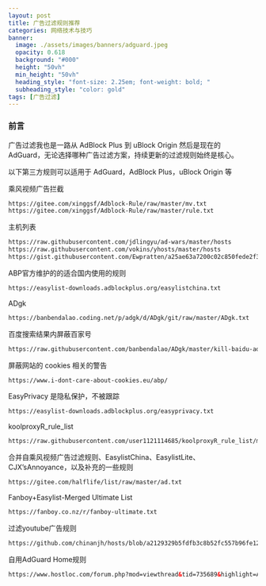 ```yaml
---
layout: post
title: 广告过滤规则推荐
categories: 网络技术与技巧
banner:
  image: ./assets/images/banners/adguard.jpeg
  opacity: 0.618
  background: "#000"
  height: "50vh"
  min_height: "50vh"
  heading_style: "font-size: 2.25em; font-weight: bold; "
  subheading_style: "color: gold"
tags: [广告过滤]
---
```


### 前言
广告过滤我也是一路从 AdBlock Plus 到 uBlock Origin 然后是现在的 AdGuard，无论选择哪种广告过滤方案，持续更新的过滤规则始终是核心。

以下第三方规则可以适用于 AdGuard，AdBlock Plus，uBlock Origin 等

乘风视频广告拦截
```HTML
https://gitee.com/xinggsf/Adblock-Rule/raw/master/mv.txt
https://gitee.com/xinggsf/Adblock-Rule/raw/master/rule.txt
```

主机列表
```html
https://raw.githubusercontent.com/jdlingyu/ad-wars/master/hosts
https://raw.githubusercontent.com/vokins/yhosts/master/hosts
https://gist.githubusercontent.com/Ewpratten/a25ae63a7200c02c850fede2f32453cf/raw/b9318009399b99e822515d388b8458557d828c37/hosts-yt-ads
```

ABP官方维护的的适合国内使用的规则
```html
https://easylist-downloads.adblockplus.org/easylistchina.txt
```

ADgk
```html
https://banbendalao.coding.net/p/adgk/d/ADgk/git/raw/master/ADgk.txt
```

百度搜索结果内屏蔽百家号
```html
https://raw.githubusercontent.com/banbendalao/ADgk/master/kill-baidu-ad.txt
```

屏蔽网站的 cookies 相关的警告
```html
https://www.i-dont-care-about-cookies.eu/abp/
```

EasyPrivacy 是隐私保护，不被跟踪
```html
https://easylist-downloads.adblockplus.org/easyprivacy.txt
```

koolproxyR_rule_list
```html
https://raw.githubusercontent.com/user1121114685/koolproxyR_rule_list/master/kpr_our_rule.txt
```


合并自乘风视频广告过滤规则、EasylistChina、EasylistLite、CJX’sAnnoyance，以及补充的一些规则
```html
https://gitee.com/halflife/list/raw/master/ad.txt
```

Fanboy+Easylist-Merged Ultimate List
```html
https://fanboy.co.nz/r/fanboy-ultimate.txt
```

过滤youtube广告规则
```html
https://github.com/chinanjh/hosts/blob/a2129329b5fdfb3c8b52fc557b96fe12038ab966/fuck%20youtube.txt
```

自用AdGuard Home规则
```html
https://www.hostloc.com/forum.php?mod=viewthread&tid=735689&highlight=Adguard
```
